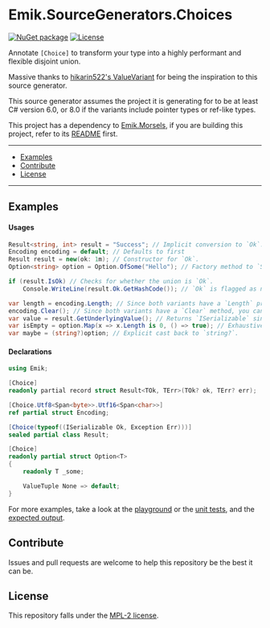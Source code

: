 # Emik.SourceGenerators.Choices

[![NuGet package](https://img.shields.io/nuget/v/Emik.SourceGenerators.Choices.svg?color=50fa7b&logo=NuGet&style=for-the-badge)](https://www.nuget.org/packages/Emik.SourceGenerators.Choices)
[![License](https://img.shields.io/github/license/Emik03/Emik.SourceGenerators.Choices.svg?color=6272a4&style=for-the-badge)](https://github.com/Emik03/Emik.SourceGenerators.Choices/blob/main/LICENSE)

Annotate `[Choice]` to transform your type into a highly performant and flexible disjoint union.

Massive thanks to [hikarin522's ValueVariant](https://github.com/hikarin522/ValueVariant) for being the inspiration to this source generator.

This source generator assumes the project it is generating for to be at least C# version 6.0, or 8.0 if the variants include pointer types or ref-like types.

This project has a dependency to [Emik.Morsels](https://github.com/Emik03/Emik.Morsels), if you are building this project, refer to its [README](https://github.com/Emik03/Emik.Morsels/blob/main/README.md) first.

---

- [Examples](#examples)
- [Contribute](#contribute)
- [License](#license)

---

## Examples

#### Usages

```csharp
Result<string, int> result = "Success"; // Implicit conversion to `Ok`.
Encoding encoding = default; // Defaults to first 
Result result = new(ok: 1m); // Constructor for `Ok`.
Option<string> option = Option.OfSome("Hello"); // Factory method to `Some`.

if (result.IsOk) // Checks for whether the union is `Ok`.
    Console.WriteLine(result.Ok.GetHashCode()); // `Ok` is flagged as non-null.

var length = encoding.Length; // Since both variants have a `Length` property, you can access it from the union directly.
encoding.Clear(); // Since both variants have a `Clear` method, you can invoke it from the union directly.
var value = result.GetUnderlyingValue(); // Returns `ISerializable` since both variants implement or are `ISerializable`.
var isEmpty = option.Map(x => x.Length is 0, () => true); // Exhaustive match.
var maybe = (string?)option; // Explicit cast back to `string?`.
```

#### Declarations

```csharp
using Emik;

[Choice]
readonly partial record struct Result<TOk, TErr>(TOk? ok, TErr? err);

[Choice.Utf8<Span<byte>>.Utf16<Span<char>>]
ref partial struct Encoding;

[Choice(typeof((ISerializable Ok, Exception Err)))]
sealed partial class Result;

[Choice]
readonly partial struct Option<T>
{
    readonly T _some;

    ValueTuple None => default;
}
```

For more examples, take a look at the [playground](https://github.com/Emik03/Emik.SourceGenerators.Choices/blob/main/Emik.SourceGenerators.Choices.Generated.Tests/Source/Playground.cs) or the [unit tests](https://github.com/Emik03/Emik.SourceGenerators.Choices/blob/main/Emik.SourceGenerators.Choices.Tests/Source/Case.cs), and the [expected output](https://github.com/Emik03/Emik.SourceGenerators.Choices/tree/main/Emik.SourceGenerators.Choices.Tests/Expected).

## Contribute

Issues and pull requests are welcome to help this repository be the best it can be.

## License

This repository falls under the [MPL-2 license](https://www.mozilla.org/en-US/MPL/2.0/).
